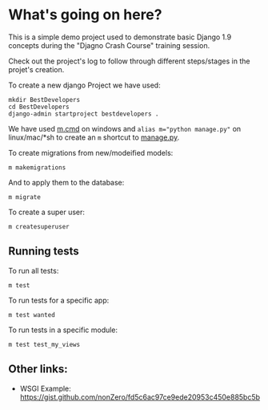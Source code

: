 # What's going on here?

This is a simple demo project used to demonstrate basic Django 1.9 concepts 
during the "Djagno Crash Course" training session.

Check out the project's log to follow through different steps/stages in the 
projet's creation.

 
To create a new django Project we have used:

    mkdir BestDevelopers
    cd BestDevelopers
    django-admin startproject bestdevelopers .
     
     
We have used [m.cmd](m.cmd) on windows and `alias m="python manage.py"` on
linux/mac/*sh to create an `m` shortcut to [manage.py](manage.py).

To create migrations from new/modeified models:

    m makemigrations
    
And to apply them to the database:

    m migrate

To create a super user:

    m createsuperuser

## Running tests

To run all tests:

    m test

To run tests for a specific app:

    m test wanted

To run tests in a specific module:

    m test test_my_views

## Other links:

- WSGI Example: <https://gist.github.com/nonZero/fd5c6ac97ce9ede20953c450e885bc5b>